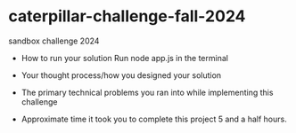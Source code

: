 # caterpillar-challenge-fall-2024
sandbox challenge 2024

- How to run your solution
Run node app.js in the terminal

- Your thought process/how you designed your solution

- The primary technical problems you ran into while implementing this challenge

- Approximate time it took you to complete this project
5 and a half hours.
